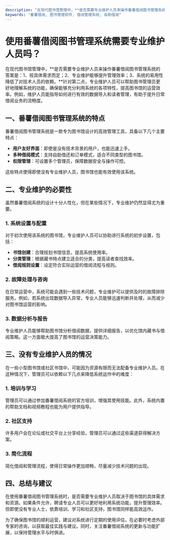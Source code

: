 ```yaml
---
description: "在现代图书馆管理中，**是否需要专业维护人员来操作番薯借阅图书管理系统的答案是：1、视具体需求而定；2、专业维护能够提升管理效率；3、系统的易用性降低了对技术人员的依赖。**针对第二点，专业维护人员可以帮助图书管理员更好地理解系统的功能，确保能够充分利用系统的各项特性，提高图书馆的运营效率。例如，维护人员能指导如何进行有效的数据导入和读者管理，有助于提升日常借阅业务的流畅度。"
keywords: "番薯借阅, 图书管理软件, 借阅管理系统, 自助借阅"
---
```

# 使用番薯借阅图书管理系统需要专业维护人员吗？

在现代图书馆管理中，**是否需要专业维护人员来操作番薯借阅图书管理系统的答案是：1、视具体需求而定；2、专业维护能够提升管理效率；3、系统的易用性降低了对技术人员的依赖。**针对第二点，专业维护人员可以帮助图书管理员更好地理解系统的功能，确保能够充分利用系统的各项特性，提高图书馆的运营效率。例如，维护人员能指导如何进行有效的数据导入和读者管理，有助于提升日常借阅业务的流畅度。

## 一、番薯借阅图书管理系统的特点

番薯借阅图书管理系统是一款专为图书馆设计的高效管理工具，具备以下几个主要特点：

- **用户友好界面**：即使是没有技术背景的用户，也能迅速上手。
- **多种借阅模式**：支持自助借还和订单模式，适合不同类型的图书馆。
- **权限管理**：可设置多个管理员，保障数据安全与操作可控。

这些特点使得即使没有专业维护人员，图书馆也能有效使用该系统。

## 二、专业维护的必要性

虽然番薯借阅系统的设计十分人性化，但在某些情况下，专业维护仍然显得尤为重要。

### 1. 系统设置与配置

对于初次使用该系统的图书馆，专业维护人员可以协助进行系统的初步设置，包括：

- **书馆创建**：合理规划书馆信息，提高系统使用率。
- **分类管理**：根据藏书特点建立适合的分类，提高读者查找效率。
- **借阅规则设置**：设定符合实际运营的借阅流程与规则。

### 2. 故障处理与咨询

在日常运营中，系统可能会遇到一些技术问题，专业维护可以提供及时的故障排除服务。例如，若系统出现数据导入异常，专业人员能够迅速判断并处理，从而减少对图书馆运营的影响。

### 3. 数据分析与报告

专业维护人员能够帮助图书馆分析借阅数据，提供详细报告，以优化馆内藏书与借阅策略。这一方面极大提高了图书馆的运营决策能力。

## 三、没有专业维护人员的情况

在一些小型图书馆或社区书馆中，可能因为资源有限而无法配备专业维护人员。在这种情况下，管理员可以依赖以下几点来降低系统运作中的难度：

### 1. 培训与学习

管理员可以通过参加番薯借阅系统的官方培训，增强其使用技能。此外，系统内置的帮助文档和视频教程也能为用户提供指导。

### 2. 社区支持

许多用户会在论坛或社交平台上分享经验，管理员可以通过这些渠道获得解决方案。

### 3. 简化流程

简化借阅和管理流程，使得日常操作更加顺畅，尽量减少技术问题的出现。

## 四、总结与建议

在使用番薯借阅图书管理系统时，是否需要专业维护人员取决于图书馆的具体需求和资源。如果条件允许，聘请专业人员可以更好地利用系统功能，提升管理效率。但即使没有专业人士，依靠培训、学习和社区支持，图书馆同样能高效运作。

为了确保图书馆的顺利运营，建议对系统进行定期的使用评估，在必要时考虑外部专家的咨询，以获取最佳实践与建议。同时，关注番薯借阅系统的更新与功能扩展，以保持管理水平与时俱进。
